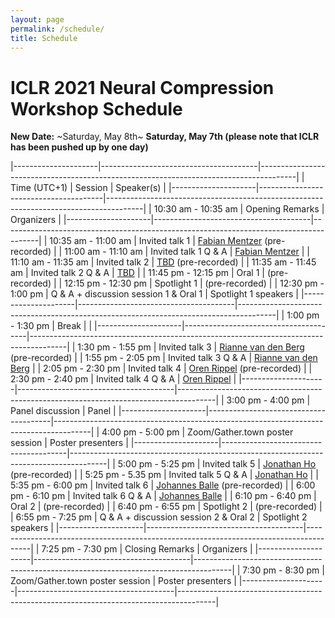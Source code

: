 ```yaml
---
layout: page
permalink: /schedule/
title: Schedule
---
```


# ICLR 2021 Neural Compression Workshop Schedule
**New Date:** ~Saturday, May 8th~ **Saturday, May 7th (please note that ICLR has been pushed up by one day)**

|---------------------|---------------------------------------|---------------------------------------------------------------------------------------|
| Time (UTC+1)        | Session                               | Speaker(s)                                                                            |
|---------------------|---------------------------------------|---------------------------------------------------------------------------------------|
| 10:30 am - 10:35 am | Opening Remarks                       | Organizers                                                                            |
|---------------------|---------------------------------------|---------------------------------------------------------------------------------------|
| 10:35 am - 11:00 am | Invited talk 1                        | [Fabian Mentzer](https://fmentzer.github.io) (pre-recorded)                           |
| 11:00 am - 11:10 am | Invited talk 1 Q & A                  | [Fabian Mentzer](https://fmentzer.github.io)                                          |
| 11:10 am - 11:35 am | Invited talk 2                        | [TBD](https://elsc.huji.ac.il/faculty-staff/naftali-tishby) (pre-recorded) |
| 11:35 am - 11:45 am | Invited talk 2 Q & A                  | [TBD](https://elsc.huji.ac.il/faculty-staff/naftali-tishby)                |
| 11:45 pm - 12:15 pm | Oral 1                                | (pre-recorded)                                                                        |
| 12:15 pm - 12:30 pm | Spotlight 1                           | (pre-recorded)                                                                        |
| 12:30 pm - 1:00 pm  | Q & A + discussion session 1 & Oral 1 | Spotlight 1 speakers                                                                  |
|---------------------|---------------------------------------|---------------------------------------------------------------------------------------|
| 1:00 pm - 1:30 pm   | Break                                 |                                                                                       |
|---------------------|---------------------------------------|---------------------------------------------------------------------------------------|
| 1:30 pm - 1:55 pm   | Invited talk 3                        | [Rianne van den Berg](https://riannevdberg.github.io) (pre-recorded)                  |
| 1:55 pm - 2:05 pm   | Invited talk 3 Q & A                  | [Rianne van den Berg](https://riannevdberg.github.io)                                 |
| 2:05 pm - 2:30 pm   | Invited talk 4                        | [Oren Rippel](https://www.orenrippel.com) (pre-recorded)                              |
| 2:30 pm - 2:40 pm   | Invited talk 4 Q & A                  | [Oren Rippel](https://www.orenrippel.com)                                             |
|---------------------|---------------------------------------|---------------------------------------------------------------------------------------|
| 3:00 pm - 4:00 pm   | Panel discussion                      | Panel                                                                                 |
|---------------------|---------------------------------------|---------------------------------------------------------------------------------------|
| 4:00 pm - 5:00 pm   | Zoom/Gather.town poster session       | Poster presenters                                                                     |
|---------------------|---------------------------------------|---------------------------------------------------------------------------------------|
| 5:00 pm - 5:25 pm   | Invited talk 5                        | [Jonathan Ho](http://www.jonathanho.me) (pre-recorded)                                |
| 5:25 pm - 5.35 pm   | Invited talk 5 Q & A                  | [Jonathan Ho](http://www.jonathanho.me)                                               |
| 5:35 pm - 6:00 pm   | Invited talk 6                        | [Johannes Balle](https://balle.io) (pre-recorded)                                     |
| 6:00 pm - 6:10 pm   | Invited talk 6 Q & A                  | [Johannes Balle](https://balle.io)                                                     |
| 6:10 pm - 6:40 pm   | Oral 2                                | (pre-recorded)                                                                        |
| 6:40 pm - 6:55 pm   | Spotlight 2                           | (pre-recorded)                                                                        |
| 6:55 pm - 7:25 pm   | Q & A + discussion session 2 & Oral 2 | Spotlight 2 speakers                                                                  |
|---------------------|---------------------------------------|---------------------------------------------------------------------------------------|
| 7:25 pm - 7:30 pm   | Closing Remarks                       | Organizers                                                                            |
|---------------------|---------------------------------------|---------------------------------------------------------------------------------------|
| 7:30 pm - 8:30 pm   | Zoom/Gather.town poster session       | Poster presenters                                                                     |
|---------------------|---------------------------------------|---------------------------------------------------------------------------------------|

